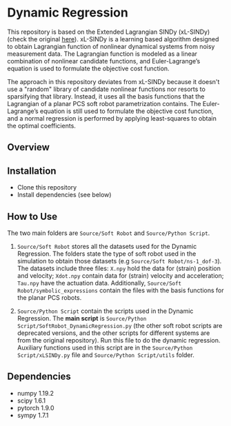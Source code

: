 # Dynamic Regression
This repository is based on the Extended Lagrangian SINDy (xL-SINDy) (check the original [here](https://github.com/AdamPurnomo/Extended-Lagrangian-SINDy-xL-SINDy-)). xL-SINDy is a learning based algorithm designed to obtain Lagrangian function of nonlinear dynamical systems from noisy measurement data. The Lagrangian function is modeled as a linear combination of nonlinear candidate functions, and Euler-Lagrange’s equation is used to formulate the objective cost function.

The approach in this repository deviates from xL-SINDy because it doesn't use a "random" library of candidate nonlinear functions nor resorts to sparsifying that library. Instead, it uses all the basis functions that the Lagrangian of a planar PCS soft robot parametrization contains. The Euler-Lagrange’s equation is still used to formulate the objective cost function, and a normal regression is performed by applying least-squares to obtain the optimal coefficients.

## Overview

## Installation
* Clone this repository
* Install dependencies (see below)

## How to Use
The two main folders are `Source/Soft Robot` and `Source/Python Script`.
1) `Source/Soft Robot` stores all the datasets used for the Dynamic Regression. The folders state the type of soft robot used in the simulation to obtain those datasets (e.g `Source/Soft Robot/ns-1_dof-3`). The datasets include three files: `X.npy` hold the data for (strain) position and velocity; `Xdot.npy` contain data for (strain) velocity and acceleration; `Tau.npy` have the actuation data. Additionally, `Source/Soft Robot/symbolic_expressions` contain the files with the basis functions for the planar PCS robots.

2) `Source/Python Script` contain the scripts used in the Dynamic Regression. The **main script** is `Source/Python Script/SoftRobot_DynamicRegression.py` (the other soft robot scripts are deprecated versions, and the other scripts for different systems are from the original repository). Run this file to do the dynamic regression. Auxiliary functions used in this script are in the `Source/Python Script/xLSINDy.py` file and `Source/Python Script/utils` folder.

## Dependencies
* numpy 1.19.2
* scipy 1.6.1
* pytorch 1.9.0
* sympy 1.7.1
